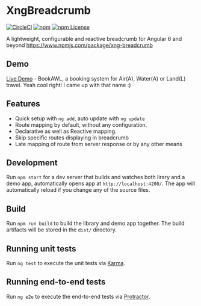 # XngBreadcrumb

[![CircleCI](https://circleci.com/gh/udayvunnam/xng-breadcrumb.svg?style=svg)](https://circleci.com/gh/udayvunnam/xng-breadcrumb) [![npm](https://img.shields.io/npm/v/xng-breadcrumb.svg)](https://www.npmjs.com/package/xng-breadcrumb) [![npm License](https://img.shields.io/npm/l/xng-breadcrumb.svg)](https://github.com/udayvunnam/xng-breadcrumb/blob/master/LICENSE)

A lightweight, configurable and reactive breadcrumb for Angular 6 and beyond https://www.npmjs.com/package/xng-breadcrumb

## Demo

[Live Demo](https://xng-breadcrumb.netlify.com) - BookAWL, a booking system for Air(A), Water(A) or Land(L) travel. Yeah cool right! I came up with that name :)

## Features

- Quick setup with `ng add`, auto update with `ng update`
- Route mapping by default, without any configuration.
- Declarative as well as Reactive mapping.
- Skip specific routes displaying in breadcrumb
- Late mapping of route from server response or by any other means

## Development

Run `npm start` for a dev server that builds and watches both lirary and a demo app, automatically opens app at `http://localhost:4200/`. The app will automatically reload if you change any of the source files.

## Build

Run `npm run build` to build the library and demo app together. The build artifacts will be stored in the `dist/` directory.

## Running unit tests

Run `ng test` to execute the unit tests via [Karma](https://karma-runner.github.io).

## Running end-to-end tests

Run `ng e2e` to execute the end-to-end tests via [Protractor](http://www.protractortest.org/).
